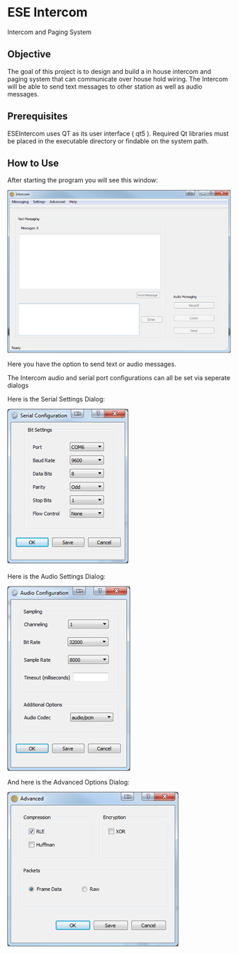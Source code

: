 
ESE Intercom
============
Intercom and Paging System  


Objective
---------

The goal of this project is to design and build a in house intercom and paging system that can 
communicate over house hold wiring. The Intercom will be able to send text messages to other station
 as well as audio messages.


Prerequisites
-------------

ESEIntercom uses QT as its user interface ( qt5 ).
Required Qt libraries must be placed in the executable directory or findable on the system path.

How to Use
----------

After starting the program you will see this window:

![MainWindow](/res/mainwindow.png)

Here you have the option to send text or audio messages.

The Intercom audio and serial port configurations can all be set via seperate dialogs

Here is the Serial Settings Dialog:

![Serial Settings](/res/serialsettings.png)

Here is the Audio Settings Dialog:

![Audio Settings](/res/audiosettings.png)

And here is the Advanced Options Dialog:

![Advanced Settings](/res/advancedoptions.png)
